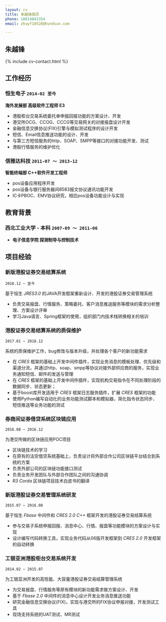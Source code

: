 ```yaml
---
layout: cv
title: 朱越锋简历
phone: 18814842354
email: zhuyf10528@hundsun.com

---
```


## 朱越锋

<!--
include contact information from the front matter
Supported arguments:
    - homepage: url, text
    - phone
    - email
-->
{% include cv-contact.html %}

## 工作经历

### **恒生电子** `2014-02 至今`

**海外发展部 高级软件工程师 E3** 

- 港股柜台交易系统委托单申报回报功能的方案设计、开发 
- 港交所OCG、CCOG、CCCG等交易网关的对接报盘设计开发 
- 金融信息交换协议(FIX)引擎与模拟测试程序的设计开发 
- 短信、Email信息推送功能的设计、开发
- 与第三方短信服务的http、SOAP、SMPP等接口的对接功能开发、测试
- 港股行情服务的维护优化


### **信雅达科技** `2011-07 ～ 2013-12`

**智能终端部 C++软件开发工程师**

- pos设备应用程序开发 
- pos设备与银行服务器间8583报文协议通讯功能开发 
- IC卡PBOC、EMV协议研究，相应pos设备功能设计与实现

## 教育背景

### **西北工业大学 - 本科** `2007-09 ～ 2011-06`

- **电子信息学院 探测制导与控制技术**


## 项目经验

### **新版港股证券交易结算系统**
```
2018.12 ~ 至今
```
基于恒生 _JRES3.0_ 的JAVA开发框架重新设计、开发的港股证券交易管理系统

- 负责交易报盘、行情服务、策略委托、客户消息推送服务等模块的需求分析整理、方案设计评审
- 学习Java语言、Spring框架的使用，组织部门内技术栈转换相关的培训


### **港股证券交易结算系统的质保维护**
```
2017.01 ~ 2018.12
```
系统的质保维护工作，bug修改与版本升级，并处理各个客户的新功能需求

- 在 _CRES_ 框架的基础上开发中间件插件，实现业务消息的模板处理、优先级和渠道分流，并通过http、soap、smpp等协议对接外部供应商的服务，实现业务通知短信、邮件的发送与管理
- 在 _CRES_ 框架的基础上开发中间件插件，实现机构交易指令在不同处理阶段的数据同步、状态更新；
- 基于boost库开发适用于 _CRES_ 框架日志服务插件，扩展 _CRES_ 框架的功能
- 使用Python编写自动化的业务功能测试脚本和模拟器，简化指令状态同步、短信推送等业务功能的测试


### **券商间证券借贷系统区块链应用**
```
2016.08 ~ 2016.12 
```
为港交所做的区块链应用POC项目

- 区块链技术的学习
- 在原有的沽空借贷系统基础上，负责设计将外部合作公司区块链平台结合到系统的方案 
- 负责外部公司的区块链功能接口测试 
- 负责业务开发团队与外部合作团队之间的沟通协调
- _R3 Corda_ 区块链项目技术白皮书的翻译


### **新版港股证券交易管理系统研发**
```
2015.07 ~ 2016.08
```
基于恒生 _Fbase_ 中间件和 _CRES 2.0 C++_ 框架开发的港股证券交易结算系统

- 参与交易子系统申报回报、消息中心、行情、报盘等功能模块的方案设计与实现
- 设计编写代码转换工具，实现业务代码从06版开发框架到 _CRES 2.0_ 开发框架的自动转换


### **工银亚洲港股柜台交易系统开发**
```
2014.02 ~ 2015.07
```
为工银亚洲开发的高性能、大容量港股证券交易结算管理系统

- 为交易报盘、行情服务等原有模块的新功能需求做方案设计、开发
- 基于 _Fbase 2.0_ 中间件的消息中心设计开发业务消息推送功能
- 研究金融信息交换协议(FIX)，实现与港交所的FIX协议申报对接，开发测试工具
- 现场支持系统的UAT测试、MR测试

<!-- ### Footer

Last updated: May 2013 -->
